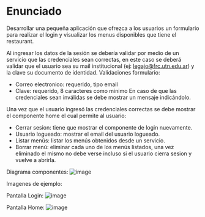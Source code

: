 # Enunciado

Desarrollar una pequeña aplicación que ofrezca a los usuarios un formulario para realizar el login y visualizar los menus disponibles que tiene el restaurant.

Al ingresar los datos de la sesión se debería validar por medio de un servicio que las credenciales sean correctas, en este caso se deberá validar que el usuario sea su mail institucional (ej: legajo@frc.utn.edu.ar) y la clave su documento de identidad.
Validaciones formulario:
- Correo electronico: requerido, tipo email
- Clave: requerido, 8 caracteres como minimo
En caso de que las credenciales sean inválidas se debe mostrar un mensaje indicándolo.

Una vez que el usuario ingresó las credenciales correctas se debe mostrar el componente home el cual permite al usuario:
- Cerrar sesion: tiene que mostrar el componente de login nuevamente.
- Usuario logueado: mostrar el email del usuario logueado.
- Listar menús: listar los menús obtenidos desde un servicio.
- Borrar menú: eliminar cada uno de los menús listados, una vez eliminado el mismo no debe verse incluso si el usuario cierra sesion y vuelve a abrirla.

Diagrama componentes:
![image](https://github.com/fpiemontesi/utn-dabd-login-challange-statement/assets/32469880/018882e7-4c13-43ee-a92b-87a78ecab582)

Imagenes de ejemplo:

Pantalla Login:
![image](https://github.com/fpiemontesi/utn-dabd-login-challange-statement/assets/32469880/d7c5744b-9f2b-43ba-b54d-e5fc2d5659d7)

Pantalla Home:
![image](https://github.com/fpiemontesi/utn-dabd-login-challange-statement/assets/32469880/bdc2140e-ade0-4af0-b7e9-724b7ebe4acf)
